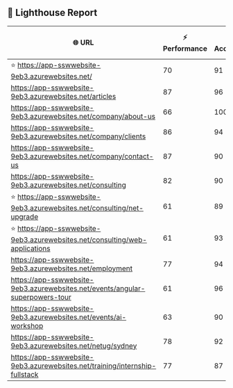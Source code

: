 ## 🚀 Lighthouse Report

| 🌐 URL | ⚡ Performance | ♿ Accessibility | ✅ Best Practices | 🔍 SEO | 📦 Bundle Size | 🗑️ Unused Bundle |
| --- | ----------- | ------------- | -------------- | --- | ---------------- | ---------------- |
| ⭐ https://app-sswwebsite-9eb3.azurewebsites.net/ | 70 | 91 | 78 | 100 | 7.52 MB | 4.72 MB |
| https://app-sswwebsite-9eb3.azurewebsites.net/articles | 87 | 96 | 78 | 92 | 4.23 MB | 2.07 MB |
| https://app-sswwebsite-9eb3.azurewebsites.net/company/about-us | 66 | 100 | 78 | 100 | 4.11 MB | 2.01 MB |
| https://app-sswwebsite-9eb3.azurewebsites.net/company/clients | 86 | 94 | 78 | 100 | 4.51 MB | 2.27 MB |
| https://app-sswwebsite-9eb3.azurewebsites.net/company/contact-us | 87 | 90 | 78 | 92 | 7.49 MB | 4.68 MB |
| https://app-sswwebsite-9eb3.azurewebsites.net/consulting | 82 | 90 | 74 | 100 | 5.24 MB | 2.26 MB |
| ⭐ https://app-sswwebsite-9eb3.azurewebsites.net/consulting/net-upgrade | 61 | 89 | 59 | 85 | 7.78 MB | 4.87 MB |
| ⭐ https://app-sswwebsite-9eb3.azurewebsites.net/consulting/web-applications | 61 | 93 | 59 | 85 | 7.77 MB | 4.87 MB |
| https://app-sswwebsite-9eb3.azurewebsites.net/employment | 77 | 94 | 78 | 100 | 4.37 MB | 2.03 MB |
| https://app-sswwebsite-9eb3.azurewebsites.net/events/angular-superpowers-tour | 61 | 96 | 70 | 100 | 7.53 MB | 4.72 MB |
| https://app-sswwebsite-9eb3.azurewebsites.net/events/ai-workshop | 63 | 90 | 70 | 92 | 7.52 MB | 4.72 MB |
| https://app-sswwebsite-9eb3.azurewebsites.net/netug/sydney | 78 | 92 | 78 | 92 | 4.60 MB | 2.31 MB |
| https://app-sswwebsite-9eb3.azurewebsites.net/training/internship-fullstack | 77 | 87 | 74 | 100 | 4.12 MB | 1.99 MB |